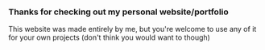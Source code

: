 ### Thanks for checking out my personal website/portfolio

This website was made entirely by me, but you're welcome to use any of it for your own projects (don't think you would want to though)
